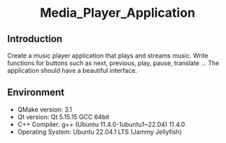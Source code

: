 <p align="center">
 <h1 align="center">Media_Player_Application</h1>
</p>

## Introduction
 Create a music player application that plays and streams music. Write functions for buttons such as next, previous, play, pause, translate ... The application should have a beautiful interface.

## Environment
- QMake version: 3.1
- Qt version: Qt 5.15.15 GCC 64bit
- C++ Compiler: g++ (Ubuntu 11.4.0-1ubuntu1~22.04) 11.4.0
- Operating System: Ubuntu 22.04.1 LTS (Jammy Jellyfish)

